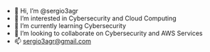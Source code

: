 - 👋 Hi, I’m @sergio3agr
- 👀 I’m interested in Cybersecurity and Cloud Computing
- 🌱 I’m currently learning Cybersecurity
- 💞️ I’m looking to collaborate on Cybersecurity and AWS Services
- 📫 sergio3agr@gmail.com

<!---
sergio3agr/sergio3agr is a ✨ special ✨ repository because its `README.md` (this file) appears on your GitHub profile.
You can click the Preview link to take a look at your changes.
--->
